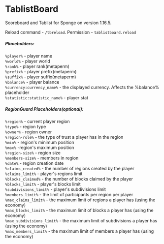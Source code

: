 # TablistBoard
Scoreboard and Tablist for Sponge on version 1.16.5.

Reload command - `/tbreload`. Permission - `tablistboard.reload`
##### Placeholders:
`%player%` - player name \
`%world%` - player world \
`%rank%` - player rank(metaperm) \
`%prefix%` - player prefix(metaperm) \
`%suffix%` - player suffix(metaperm) \
`%balance%` - player balance \
`%currency:currency_name%` - the displayed currency. Affects the %balance% placeholder \
`%statistic:statistic_name%` - player stat
##### RegionGuard Placeholders(optional):
`%region%` - current player region \
`%type%` - region type \
`%owner%` - region owner \
`%region-role%` - the type of trust a player has in the region \
`%min%` - region's minimum position \
`%max%` -region's maximum position \
`%region-size%` - region size \
`%members-size%` - members in region \
`%date%` - region creation date \
`%claims_created%` - the number of regions created by the player \
`%claims_limit%` - player's regions limit \
`%blocks_claimed%` - the number of blocks claimed by the player \
`%blocks_limit%` - player's blocks limit \
`%subdivisions_limit%` - player's subdivisions limit \
`%members_limit%` - the limit of participants per region per player \
`%max_claims_limit%` - the maximum limit of regions a player has (using the economy) \
`%max_blocks_limit%` - the maximum limit of blocks a player has (using the economy) \
`%max_subdivisions_limit%` - the maximum limit of subdivisions a player has (using the economy) \
`%max_members_limit%` - the maximum limit of members a player has (using the economy)
